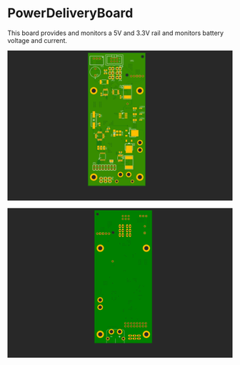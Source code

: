 # PowerDeliveryBoard

This board provides and monitors a 5V and 3.3V rail and monitors battery voltage and current.

![Top Side](/pictures/top.png?raw=true)

![Bottom Side](/pictures/bot.png?raw=true)
